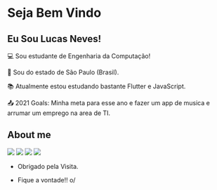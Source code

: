 # Seja Bem Vindo

 

## Eu Sou Lucas Neves!

 

:computer: Sou estudante de Engenharia da Computação!

:house_with_garden: Sou do estado de São Paulo (Brasil).

:books: Atualmente estou estudando bastante Flutter e JavaScript.

:outbox_tray: 2021 Goals: Minha meta para esse ano e fazer um app de musica e arrumar um emprego na area de TI.

 

## About me

[<img src="https://img.shields.io/badge/twitter-%231DA1F2.svg?&style=for-the-badge&logo=twitter&logoColor=white" />](https://twitter.com/lucas_neves164) [<img src="https://img.shields.io/badge/medium-%2312100E.svg?&style=for-the-badge&logo=medium&logoColor=white" />](https://medium.com/lucasneves_53829)  [<img src="https://img.shields.io/badge/linkedin-%230077B5.svg?&style=for-the-badge&logo=linkedin&logoColor=white" />](https://www.linkedin.com/in/lucas-neves-da-silva-4058211a2/) [<img src = "https://img.shields.io/badge/instagram-%23E4405F.svg?&style=for-the-badge&logo=instagram&logoColor=white">](https://www.instagram.com/lucas.neves.301718/) 

- Obrigado pela Visita.

- Fique a vontade!! o/